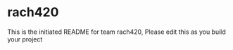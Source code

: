 # rach420
This is the initiated README for team rach420, Please edit this as you build your project
